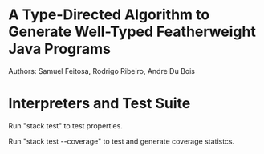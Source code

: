 # A Type-Directed Algorithm to Generate Well-Typed Featherweight Java Programs

Authors: Samuel Feitosa, Rodrigo Ribeiro, Andre Du Bois

# Interpreters and Test Suite

Run "stack test" to test properties.

Run "stack test --coverage" to test and generate coverage statistcs.
